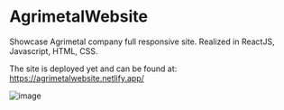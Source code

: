 # AgrimetalWebsite
Showcase Agrimetal company  full responsive site. Realized in ReactJS, Javascript, HTML, CSS.

The site is deployed yet and can be found at: https://agrimetalwebsite.netlify.app/

![image](https://github.com/stefanopedicinogit/AgrimetalWebsite/assets/83118026/143ae63f-e915-4b91-bab1-e72b4e7377b3)
